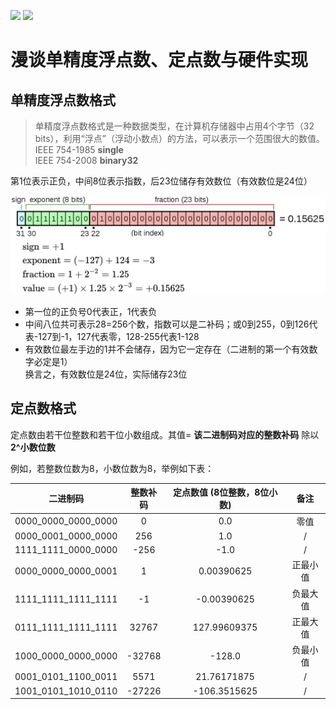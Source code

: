 <img src='https://img.shields.io/badge/SPEC-IEEE_754-green.svg'> <img src='https://img.shields.io/badge/语言-systemverilog_(IEEE1800_2005)-CAD09D.svg'> 

# 漫谈单精度浮点数、定点数与硬件实现

## 单精度浮点数格式

> 单精度浮点数格式是一种数据类型，在计算机存储器中占用4个字节（32 bits），利用“浮点”（浮动小数点）的方法，可以表示一个范围很大的数值。<br>
> IEEE 754-1985 **single**<br>
> IEEE 754-2008 **binary32**

第1位表示正负，中间8位表示指数，后23位储存有效数位（有效数位是24位）

<img src='./images/single.png'>

* 第一位的正负号0代表正，1代表负
* 中间八位共可表示28=256个数，指数可以是二补码；或0到255，0到126代表-127到-1，127代表零，128-255代表1-128
* 有效数位最左手边的1并不会储存，因为它一定存在（二进制的第一个有效数字必定是1）<br>换言之，有效数位是24位，实际储存23位

## 定点数格式

定点数由若干位整数和若干位小数组成。其值= **该二进制码对应的整数补码** 除以 **2^小数位数** 

例如，若整数位数为8，小数位数为8，举例如下表：

|     二进制码     | 整数补码 | 定点数值 (8位整数，8位小数) |   备注   |
| :--------------: | :------: | :-------------------------: | :------: |
| 0000_0000_0000_0000 |    0    |             0.0             |   零值   |
| 0000_0001_0000_0000 |   256   |             1.0             |    /    |
| 1111_1111_0000_0000 |   -256   |            -1.0            |    /    |
| 0000_0000_0000_0001 |    1    |         0.00390625         | 正最小值 |
| 1111_1111_1111_1111 |    -1    |         -0.00390625         | 负最大值 |
| 0111_1111_1111_1111 |  32767  |        127.99609375        | 正最大值 |
| 1000_0000_0000_0000 |  -32768  |           -128.0           | 负最小值 |
| 0001_0101_1100_0011 |   5571   |         21.76171875         |    /    |
| 1001_0101_1010_0110 |  -27226  |        -106.3515625        |    /    |

<!-- ## Verilog-FixedPoint

SystemVerilog 定点数库

* 可定制整数位宽和小数位宽。
* **运算** ： 加、减、乘、除、开方。
* **溢出检测** ： 发生溢出时，溢出信号=1，输出结果会设为正最大值（上溢出）或负最小值（下溢出）。
* **舍入控制** ： 发生截断时，可选择是否进行四舍五入。
* **与单精度浮点数（IEEE754）互相转换** 。
* 所有运算均有 **单周期实现** ，组合逻辑延迟长的运算有 **流水线实现** 。

本库的模块输入输出都可以用参数 (parameter) 来定制定点数位宽，这些参数的命名是统一的：

- WOI 和 WOF 分别是输出的定点数的整数位宽和小数位宽。
- 对于单目运算， WII 和 WIF 分别是输入的定点数的整数位宽和小数位宽。
- 对于双目运算， WIIA 和 WIFA 分别是输入操作数A的定点数的整数位宽和小数位宽；WIIB 和 WIFB 分别是输入操作数B的定点数的整数位宽和小数位宽。

以乘法器为例：

```verilog
module fxp_mul #( // 以乘法器为例
    parameter WIIA = 8,       // 输入(乘数a)的整数位宽，默认=8
    parameter WIFA = 8,       // 输入(乘数a)的小数位宽，默认=8
    parameter WIIB = 8,       // 输入(乘数b)的整数位宽，默认=8
    parameter WIFB = 8,       // 输入(乘数b)的小数位宽，默认=8
    parameter WOI  = 8,       // 输出(积)的整数位宽，默认=8
    parameter WOF  = 8,       // 输出(积)的小数位宽，默认=8
    parameter bit ROUND= 1    // 当积的小数截断时，是否四舍五入，默认是
)(
    input  wire [WIIA+WIFA-1:0] ina, // 乘数a
    input  wire [WIIB+WIFB-1:0] inb, // 乘数b
    output wire [WOI +WOF -1:0] out, // 结果(积) = 乘数a * 乘数b
    output wire overflow             // 结果是否溢出，若溢出则为 1'b1
                                     // 若为上溢出，则out被置为最大正值
                                     // 若为下溢出，则out被置为最小负值
);
```



